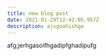 ```yaml
---
title: new blog post
date: 2021-01-29T12:42:05.957Z
description: ajsgoahishga
---
```

afg;jerhgasoifhgadipfghadipufg